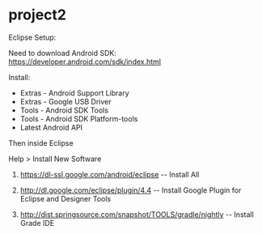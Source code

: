 # project2

Eclipse Setup:

Need to download Android SDK: https://developer.android.com/sdk/index.html

Install: 
- Extras - Android Support Library
- Extras - Google USB Driver
- Tools - Android SDK Tools
- Tools - Android SDK Platform-tools
- Latest Android API

Then inside Eclipse

Help > Install New Software

1. https://dl-ssl.google.com/android/eclipse
-- Install All

2. http://dl.google.com/eclipse/plugin/4.4
-- Install Google Plugin for Eclipse and Designer Tools

3. http://dist.springsource.com/snapshot/TOOLS/gradle/nightly
-- Install Grade IDE
